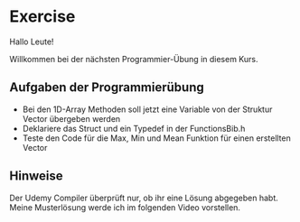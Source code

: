 # Exercise

Hallo Leute!

Willkommen bei der nächsten Programmier-Übung in diesem Kurs.

## Aufgaben der Programmierübung

- Bei den 1D-Array Methoden soll jetzt eine Variable von der Struktur Vector übergeben werden
- Deklariere das Struct und ein Typedef in der FunctionsBib.h
- Teste den Code für die Max, Min und Mean Funktion für einen erstellten Vector

## Hinweise

Der Udemy Compiler überprüft nur, ob ihr eine Lösung abgegeben habt.  
Meine Musterlösung werde ich im folgenden Video vorstellen.
